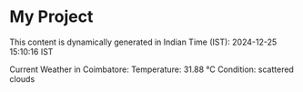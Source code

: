 # My Project

This content is dynamically generated in Indian Time (IST): 2024-12-25 15:10:16 IST


Current Weather in Coimbatore:
Temperature: 31.88 °C
Condition: scattered clouds
